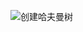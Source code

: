 ![创建哈夫曼树](https://github.com/jackkii/python_try/blob/master/stack/picture/%E6%9E%84%E5%BB%BAhuffman.PNG)
